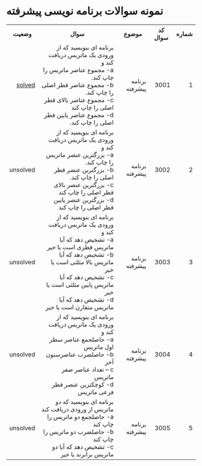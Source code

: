 # نمونه سوالات برنامه نویسی پیشرفته

<div dir='rtl'>
<table>
  <tr>
    <th>شماره</th>
    <th>کد سوال</th>
    <th>موضوع</th>
    <th>سوال</th>
    <th>وضعیت</th>
  </tr>
  <tr>
    <td>1</td>
    <td>3001</td>
    <td>برنامه پیشرفته</td>
    <td>
برنامه ای بنویسید که از ورودی یک ماتریس دریافت کند و
<br>a-  مجموع عناصر ماتریس را چاپ کند.
<br>b-  مجموع عناصر قطر اصلی را چاپ کند.
<br>c-  مجموع عناصر بالای قطر اصلی را چاپ کند
<br>d- مجموع عناصر پایین قطر اصلی را چاپ کند.
‍‍   </td>
    <td><a href='./src/3001'>solved</a></td>
  </tr>
  <tr>
    <td>2</td>
    <td>3002</td>
    <td>برنامه پیشرفته</td>
    <td>
برنامه ای بنویسید که از ورودی یک ماتریس دریافت کند و
<br>a-  بزرگترین عنصر ماتریس را چاپ کند.
<br>b- بزرگترین عنصر قطر اصلی را چاپ کند.
<br>c- بزرگترین عنصر بالای قطر اصلی را چاپ کند
<br>d- بزرگترین عنصر پایین قطر اصلی را چاپ کند
    </td>
    <td>unsolved</td>
  </tr>
  <tr>
    <td>3</td>
    <td>3003</td>
    <td>برنامه پیشرفته</td>
    <td>
برنامه ای بنویسید که از ورودی یک ماتریس دریافت کند و
<br>a-  تشخیص دهد که آیا ماتریس قطری است یا خیر
<br>b- تشخیص دهد که آیا ماتریس بالا مثلثی است یا خیر
<br>c- تشخیص دهد که آیا ماتریس پایین مثلثی است یا خیر
<br>d-  تشخیص دهد که آیا ماتریس متقارن است یا خیر
    </td>
    <td>unsolved</td>
  </tr>
  <tr>
    <td>4</td>
    <td>3004</td>
    <td>برنامه پیشرفته</td>
    <td>
برنامه ای بنویسید که از ورودی یک ماتریس دریافت کند و
<br>a- حاصلجمع عناصر سطر اول ماتریس
<br>b-  حاصلضرب عناصرستون آخر
<br>c – تعداد عناصر صفر ماتریس
<br>d- کوچکترین عنصر قطر فرعی ماتریس
    </td>
    <td>unsolved</td>
  </tr>
  <tr>
    <td>5</td>
    <td>3005</td>
    <td>برنامه پیشرفته</td>
    <td>
برنامه ای بنویسید که دو ماتریس از ورودی دریافت کند
<br>a- حاصلجمع دو ماتریس را چاپ کند
<br>b- حاصلضرب دو ماتریس را چاپ کند
<br>c- تشخیص دهد که آیا دو ماتریس برابرند یا خیر
    </td>
    <td>unsolved</td>
  </tr>
</table>
</div>
